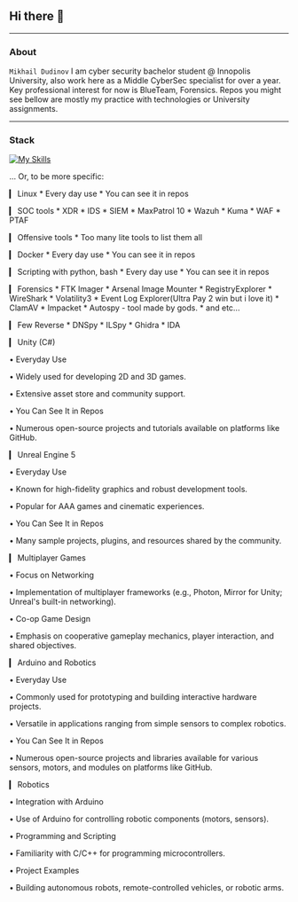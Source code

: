 ## Hi there 👋

---
### About
`Mikhail Dudinov`
I am cyber security bachelor student @ Innopolis University, also work here as a Middle CyberSec specialist for over a year. 
Key professional interest for now is BlueTeam, Forensics. Repos you might see bellow are mostly my practice with technologies or University assignments. 

---
### Stack
[![My Skills](https://skillicons.dev/icons?i=bash,unity,unrealengine,arduino,k8s,docker,linux,python,gitlab,github,git,jenkins)](https://skillicons.dev)


... Or, to be more specific:


▎ Linux
	* Every day use
 	* You can see it in repos 
  
▎ SOC tools
	* XDR
	* IDS
	* SIEM
		* MaxPatrol 10
		* Wazuh
		* Kuma
	* WAF
		* PTAF
  
▎  Offensive tools 
	* Too many lite tools to list them all
 
▎  Docker
	* Every day use
	* You can see it in repos
 
▎  Scripting with python, bash
	* Every day use
	* You can see it in repos
 
▎ Forensics
	* FTK Imager
	* Arsenal Image Mounter
	* RegistryExplorer
	* WireShark
	* Volatility3 
	* Event Log Explorer(Ultra Pay 2 win but i love it)
	* ClamAV
	* Impacket
	* Autospy - tool made by gods.
 	* and etc...

▎ Few Reverse
	* DNSpy
	* ILSpy
	* Ghidra
	* IDA
 
▎ Unity (C#)

• Everyday Use

  • Widely used for developing 2D and 3D games.

  • Extensive asset store and community support.

• You Can See It in Repos

  • Numerous open-source projects and tutorials available on platforms like GitHub.
  
▎ Unreal Engine 5

• Everyday Use

  • Known for high-fidelity graphics and robust development tools.

  • Popular for AAA games and cinematic experiences.

• You Can See It in Repos

  • Many sample projects, plugins, and resources shared by the community.

▎ Multiplayer Games

• Focus on Networking

  • Implementation of multiplayer frameworks (e.g., Photon, Mirror for Unity; Unreal's built-in networking).

• Co-op Game Design

  • Emphasis on cooperative gameplay mechanics, player interaction, and shared objectives.

▎ Arduino and Robotics

• Everyday Use

  • Commonly used for prototyping and building interactive hardware projects.

  • Versatile in applications ranging from simple sensors to complex robotics.

• You Can See It in Repos

  • Numerous open-source projects and libraries available for various sensors, motors, and modules on platforms like GitHub.

▎ Robotics

• Integration with Arduino

  • Use of Arduino for controlling robotic components (motors, sensors).

• Programming and Scripting

  • Familiarity with C/C++ for programming microcontrollers.

• Project Examples

  • Building autonomous robots, remote-controlled vehicles, or robotic arms.
